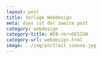 ```yaml
---
layout: post
title: Vorlage Webdesign
meta: dies ist der zweite post
category: webdesign
category-title: WEB-<br>DESIGN
category-url: webdesign.html
image: ../img/portrait_simone.jpg
---
```

